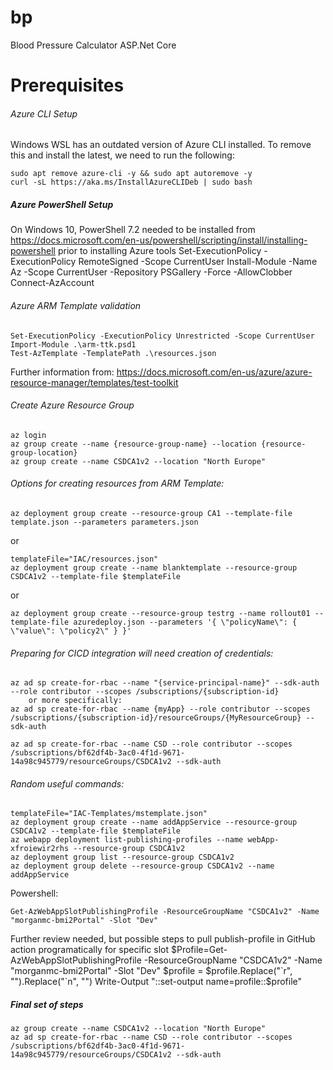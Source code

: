 # bp
Blood Pressure Calculator
ASP.Net Core

# Prerequisites

###### Azure CLI Setup
Windows WSL has an outdated version of Azure CLI installed. To remove this and install the latest, we need to run the following: 
	
	sudo apt remove azure-cli -y && sudo apt autoremove -y
	curl -sL https://aka.ms/InstallAzureCLIDeb | sudo bash

##### Azure PowerShell Setup
On Windows 10, PowerShell 7.2 needed to be installed from <https://docs.microsoft.com/en-us/powershell/scripting/install/installing-powershell> prior to installing Azure tools
	Set-ExecutionPolicy -ExecutionPolicy RemoteSigned -Scope CurrentUser
	Install-Module -Name Az -Scope CurrentUser -Repository PSGallery -Force -AllowClobber
	Connect-AzAccount

###### Azure ARM Template validation

	Set-ExecutionPolicy -ExecutionPolicy Unrestricted -Scope CurrentUser
	Import-Module .\arm-ttk.psd1
	Test-AzTemplate -TemplatePath .\resources.json

Further information from: <https://docs.microsoft.com/en-us/azure/azure-resource-manager/templates/test-toolkit>

###### Create Azure Resource Group

	az login
	az group create --name {resource-group-name} --location {resource-group-location}
	az group create --name CSDCA1v2 --location "North Europe"

###### Options for creating resources from ARM Template: 

	az deployment group create --resource-group CA1 --template-file template.json --parameters parameters.json

or
	
	templateFile="IAC/resources.json"
	az deployment group create --name blanktemplate --resource-group CSDCA1v2 --template-file $templateFile	

or
	
	az deployment group create --resource-group testrg --name rollout01 --template-file azuredeploy.json --parameters '{ \"policyName\": { \"value\": \"policy2\" } }'

###### Preparing for CICD integration will need creation of credentials:
 
	az ad sp create-for-rbac --name "{service-principal-name}" --sdk-auth --role contributor --scopes /subscriptions/{subscription-id}
		or more specifically:
	az ad sp create-for-rbac --name {myApp} --role contributor --scopes /subscriptions/{subscription-id}/resourceGroups/{MyResourceGroup} --sdk-auth

	az ad sp create-for-rbac --name CSD --role contributor --scopes /subscriptions/bf62df4b-3ac0-4f1d-9671-14a98c945779/resourceGroups/CSDCA1v2 --sdk-auth

###### Random useful commands: 

	templateFile="IAC-Templates/mstemplate.json"
	az deployment group create --name addAppService --resource-group CSDCA1v2 --template-file $templateFile
	az webapp deployment list-publishing-profiles --name webApp-xfroiewir2rhs --resource-group CSDCA1v2
	az deployment group list --resource-group CSDCA1v2
	az deployment group delete --resource-group CSDCA1v2 --name addAppService

Powershell: 
	
	Get-AzWebAppSlotPublishingProfile -ResourceGroupName "CSDCA1v2" -Name "morganmc-bmi2Portal" -Slot "Dev"

Further review needed, but possible steps to pull publish-profile in GitHub action programatically for specific slot
	$Profile=Get-AzWebAppSlotPublishingProfile -ResourceGroupName "CSDCA1v2" -Name "morganmc-bmi2Portal" -Slot "Dev"
	$profile = $profile.Replace("`r", "").Replace("`n", "")
	Write-Output "::set-output name=profile::$profile"


##### Final set of steps

	az group create --name CSDCA1v2 --location "North Europe"
	az ad sp create-for-rbac --name CSD --role contributor --scopes /subscriptions/bf62df4b-3ac0-4f1d-9671-14a98c945779/resourceGroups/CSDCA1v2 --sdk-auth


